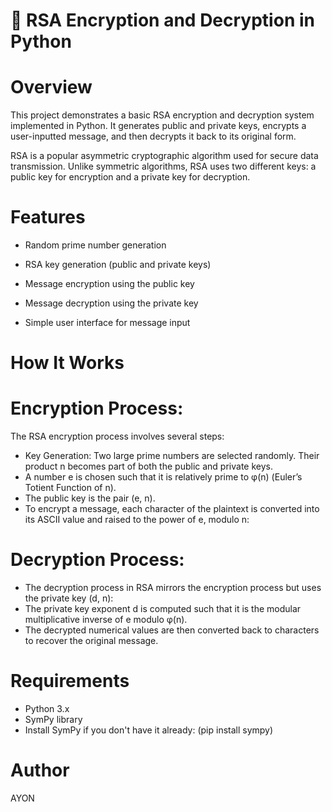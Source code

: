 # 🔐 RSA Encryption and Decryption in Python
# Overview
This project demonstrates a basic RSA encryption and decryption system implemented in Python. It generates public and private keys, encrypts a user-inputted message, and then decrypts it back to its original form.

RSA is a popular asymmetric cryptographic algorithm used for secure data transmission. Unlike symmetric algorithms, RSA uses two different keys: a public key for encryption and a private key for decryption.

# Features
- Random prime number generation

- RSA key generation (public and private keys)

- Message encryption using the public key

- Message decryption using the private key

- Simple user interface for message input

# How It Works

# Encryption Process:
The RSA encryption process involves several steps:
- Key Generation: Two large prime numbers are selected randomly. Their product n becomes part of both the public and private keys.
- A number e is chosen such that it is relatively prime to φ(n) (Euler’s Totient Function of n).
- The public key is the pair (e, n).
- To encrypt a message, each character of the plaintext is converted into its ASCII value and raised to the power of e, modulo n:


# Decryption Process:
- The decryption process in RSA mirrors the encryption process but uses the private key (d, n):
- The private key exponent d is computed such that it is the modular multiplicative inverse of e modulo φ(n).
- The decrypted numerical values are then converted back to characters to recover the original message.

# Requirements
- Python 3.x
- SymPy library
- Install SymPy if you don't have it already:
  (pip install sympy)

# Author
AYON

